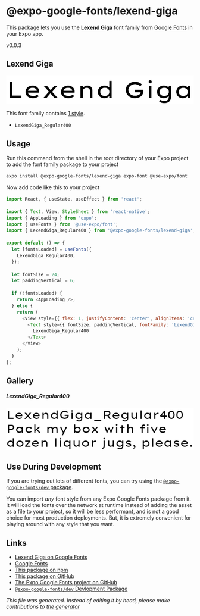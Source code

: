 # @expo-google-fonts/lexend-giga

This package lets you use the [**Lexend Giga**](https://fonts.google.com/specimen/Lexend+Giga) font family from [Google Fonts](https://fonts.google.com/) in your Expo app.

v0.0.3

## Lexend Giga

![Lexend Giga](./font-family.png)

This font family contains [1 style](#gallery).

- `LexendGiga_Regular400`

## Usage

Run this command from the shell in the root directory of your Expo project to add the font family package to your project
```sh
expo install @expo-google-fonts/lexend-giga expo-font @use-expo/font
```

Now add code like this to your project
```js
import React, { useState, useEffect } from 'react';

import { Text, View, StyleSheet } from 'react-native';
import { AppLoading } from 'expo';
import { useFonts } from '@use-expo/font';
import { LexendGiga_Regular400 } from '@expo-google-fonts/lexend-giga';

export default () => {
  let [fontsLoaded] = useFonts({
    LexendGiga_Regular400,
  });

  let fontSize = 24;
  let paddingVertical = 6;

  if (!fontsLoaded) {
    return <AppLoading />;
  } else {
    return (
      <View style={{ flex: 1, justifyContent: 'center', alignItems: 'center' }}>
        <Text style={{ fontSize, paddingVertical, fontFamily: 'LexendGiga_Regular400' }}>
          LexendGiga_Regular400
        </Text>
      </View>
    );
  }
};

```

## Gallery

##### LexendGiga_Regular400
![LexendGiga_Regular400](./1239824b7d568f46db623f61bf9aa0fc21275920dbb5861fdd9d57f132aec548.ttf.png)


## Use During Development

If you are trying out lots of different fonts, you can try using the [`@expo-google-fonts/dev` package](https://www.npmjs.com/package/@expo-google-fonts/dev).

You can import *any* font style from any Expo Google Fonts package from it. It will load the fonts
over the network at runtime instead of adding the asset as a file to your project, so it will be 
less performant, and is not a good choice for most production deployments. But, it is extremely convenient
for playing around with any style that you want.

## Links

- [Lexend Giga on Google Fonts](https://fonts.google.com/specimen/Lexend+Giga)
- [Google Fonts](https://fonts.google.com/)
- [This package on npm](https://www.npmjs.com/package/@expo-google-fonts/lexend-giga)
- [This package on GitHub](https://github.com/expo/google-fonts/tree/master/font-packages/lexend-giga)
- [The Expo Google Fonts project on GitHub](https://github.com/expo/google-fonts)
- [`@expo-google-fonts/dev` Devlopment Package](https://github.com/expo/google-fonts/tree/master/font-packages/dev)


*This file was generated. Instead of editing it by head, please make contributions to [the generator](https://github.com/expo/google-fonts/tree/master/packages/generator)*
